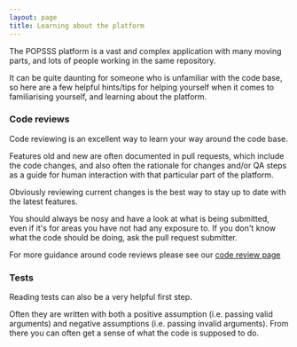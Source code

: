 ```yaml
---
layout: page
title: Learning about the platform
---
```


The POPSSS platform is a vast and complex application with many moving parts, and lots of people working in the same repository.

It can be quite daunting for someone who is unfamiliar with the code base, so here are a few helpful hints/tips for helping yourself when it comes to familiarising yourself, and learning about the platform.


### Code reviews

Code reviewing is an excellent way to learn your way around the code base.

Features old and new are often documented in pull requests, which include the code changes, and also often the rationale for changes and/or QA steps as a guide for human interaction with that particular part of the platform.

Obviously reviewing current changes is the best way to stay up to date with the latest features.

You should always be nosy and have a look at what is being submitted, even if it's for areas you have not had any exposure to. If you don't know what the code should be doing, ask the pull request submitter.

For more guidance around code reviews please see our [code review page](/principles-and-practices/practices/code-reviews)


### Tests

Reading tests can also be a very helpful first step.

Often they are written with both a positive assumption (i.e. passing valid arguments) and negative assumptions (i.e. passing invalid arguments). From there you can often get a sense of what the code is supposed to do.
